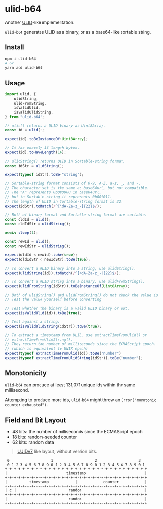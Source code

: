# ulid-b64

Another [ULID](https://github.com/ulid/spec)-like implementation.

`ulid-b64` generates ULID as a binary, or as a base64-like sortable string.

## Install

```sh
npm i ulid-b64
# or
yarn add ulid-b64
```

## Usage

```ts
import ulid, {
    ulidString,
    ulidFromString,
    isValidUlid,
    isValidUlidString,
} from "ulid-b64";

// ulid() returns a ULID binary as Uint8Array.
const id = ulid();

expect(id).toBeInstanceOf(Uint8Array);

// It has exactly 16-length bytes.
expect(id).toHaveLength(16);

// ulidString() returns ULID in Sortable-string format.
const idStr = ulidString();

expect(typeof idStr).toBe("string");

// Sortable-string format consists of 0-9, A-Z, a-z, _, and -.
// The character set is the same as base64url, but not compatible.
// The "A" represents 0b000000 in base64url,
// but in Sortable-string it represents 0b001011.
// The length of ULID in Sortable-string format is 22.
expect(idStr).toMatch(/^[\dA-Za-z_-]{22}$/);

// Both of binary format and Sortable-string format are sortable.
const oldId = ulid();
const oldIdStr = ulidString();

await sleep(1);

const newId = ulid();
const newIdStr = ulidString();

expect(oldId < newId).toBe(true);
expect(oldIdStr < newIdStr).toBe(true);

// To convert a ULID binary into a string, use ulidString().
expect(ulidString(id)).toMatch(/^[\dA-Za-z_-]{22}$/);

// To convert a ULID string into a binary, use ulidFromString().
expect(ulidFromString(idStr)).toBeInstanceOf(Uint8Array);

// Both of ulidString() and ulidFromString() do not check the value is valid or not.
// Test the value yourself before converting.

// Test whether the binary is a valid ULID binary or not.
expect(isValidUlid(id)).toBe(true);

// Test against a string.
expect(isValidUlidString(idStr)).toBe(true);

// To extract a timestamp from ULID, use extractTimeFromUlid() or
// extractTimeFromUlidString().
// They return the number of milliseconds since the ECMAScript epoch.
// (which is equivalent to UNIX epoch)
expect(typeof extractTimeFromUlid(id)).toBe("number");
expect(typeof extractTimeFromUlidString(idStr)).toBe("number");
```

## Monotonicity

`ulid-b64` can produce at least 131,071 unique ids within the same millisecond.

Attempting to produce more ids, `ulid-b64` might throw
an `Error("monotonic counter exhausted")`.

## Field and Bit Layout

-   48 bits: the number of milliseconds since the ECMAScript epoch
-   18 bits: random-seeded counter
-   62 bits: random data

> [UUIDv7](https://www.ietf.org/id/draft-peabody-dispatch-new-uuid-format-03.html#name-uuid-version-7)
> like layout, without version bits.

```
 0                   1                   2                   3
 0 1 2 3 4 5 6 7 8 9 0 1 2 3 4 5 6 7 8 9 0 1 2 3 4 5 6 7 8 9 0 1
+-+-+-+-+-+-+-+-+-+-+-+-+-+-+-+-+-+-+-+-+-+-+-+-+-+-+-+-+-+-+-+-+
|                           timestamp                           |
+-+-+-+-+-+-+-+-+-+-+-+-+-+-+-+-+-+-+-+-+-+-+-+-+-+-+-+-+-+-+-+-+
|          timestamp            |            counter            |
+-+-+-+-+-+-+-+-+-+-+-+-+-+-+-+-+-+-+-+-+-+-+-+-+-+-+-+-+-+-+-+-+
| c |                        random                             |
+-+-+-+-+-+-+-+-+-+-+-+-+-+-+-+-+-+-+-+-+-+-+-+-+-+-+-+-+-+-+-+-+
|                            random                             |
+-+-+-+-+-+-+-+-+-+-+-+-+-+-+-+-+-+-+-+-+-+-+-+-+-+-+-+-+-+-+-+-+
```
